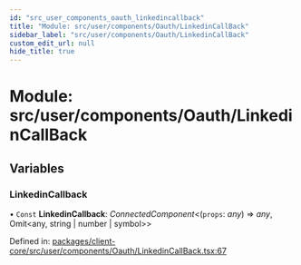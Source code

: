 ```yaml
---
id: "src_user_components_oauth_linkedincallback"
title: "Module: src/user/components/Oauth/LinkedinCallBack"
sidebar_label: "src/user/components/Oauth/LinkedinCallBack"
custom_edit_url: null
hide_title: true
---
```


# Module: src/user/components/Oauth/LinkedinCallBack

## Variables

### LinkedinCallback

• `Const` **LinkedinCallback**: *ConnectedComponent*<(`props`: *any*) => *any*, Omit<any, string \| number \| symbol\>\>

Defined in: [packages/client-core/src/user/components/Oauth/LinkedinCallBack.tsx:67](https://github.com/xr3ngine/xr3ngine/blob/716a06460/packages/client-core/src/user/components/Oauth/LinkedinCallBack.tsx#L67)
